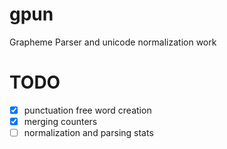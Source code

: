 # gpun
Grapheme Parser and unicode normalization work

# TODO
- [x] punctuation free word creation
- [x] merging counters
- [ ] normalization and parsing stats

